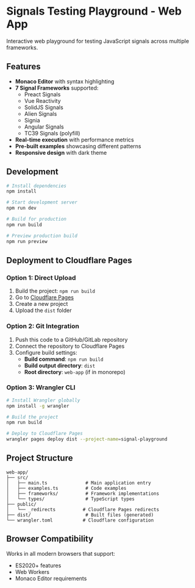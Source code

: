 # Signals Testing Playground - Web App

Interactive web playground for testing JavaScript signals across multiple frameworks.

## Features

- **Monaco Editor** with syntax highlighting
- **7 Signal Frameworks** supported:
  - Preact Signals
  - Vue Reactivity
  - SolidJS Signals
  - Alien Signals
  - Signia
  - Angular Signals
  - TC39 Signals (polyfill)
- **Real-time execution** with performance metrics
- **Pre-built examples** showcasing different patterns
- **Responsive design** with dark theme

## Development

```bash
# Install dependencies
npm install

# Start development server
npm run dev

# Build for production
npm run build

# Preview production build
npm run preview
```

## Deployment to Cloudflare Pages

### Option 1: Direct Upload

1. Build the project: `npm run build`
2. Go to [Cloudflare Pages](https://pages.cloudflare.com)
3. Create a new project
4. Upload the `dist` folder

### Option 2: Git Integration

1. Push this code to a GitHub/GitLab repository
2. Connect the repository to Cloudflare Pages
3. Configure build settings:
   - **Build command**: `npm run build`
   - **Build output directory**: `dist`
   - **Root directory**: `web-app` (if in monorepo)

### Option 3: Wrangler CLI

```bash
# Install Wrangler globally
npm install -g wrangler

# Build the project
npm run build

# Deploy to Cloudflare Pages
wrangler pages deploy dist --project-name=signal-playground
```

## Project Structure

```
web-app/
├── src/
│   ├── main.ts              # Main application entry
│   ├── examples.ts          # Code examples
│   ├── frameworks/          # Framework implementations
│   └── types/               # TypeScript types
├── public/
│   └── _redirects          # Cloudflare Pages redirects
├── dist/                    # Built files (generated)
└── wrangler.toml           # Cloudflare configuration
```

## Browser Compatibility

Works in all modern browsers that support:

- ES2020+ features
- Web Workers
- Monaco Editor requirements
